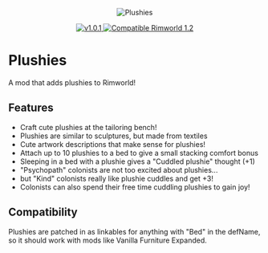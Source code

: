 <p align="center">
    <img src="https://upload.wikimedia.org/wikipedia/commons/thumb/3/35/Boneka_rajut_di_Kawagoe%2C_Saitama%3B_Mei_2008.jpg/640px-Boneka_rajut_di_Kawagoe%2C_Saitama%3B_Mei_2008.jpg" alt="Plushies" />
</p>

<p align="center">
	<a href="https://github.com/Two-Kay/plushiesMod/releases/">
		<img src="https://img.shields.io/badge/release-1.0.1-4BC51D.svg?style=flat" alt="v1.0.1" />
  </a>
  <a href="https://steamcommunity.com/sharedfiles/filedetails/?id=todo">
    <img src="https://img.shields.io/badge/RimWorld-1.2-purple.svg?longCache=true&style=plastic)" alt="Compatible Rimworld 1.2" />
  </a>
</p>

# Plushies

A mod that adds plushies to Rimworld!

## Features

- Craft cute plushies at the tailoring bench!
- Plushies are similar to sculptures, but made from textiles
- Cute artwork descriptions that make sense for plushies!
- Attach up to 10 plushies to a bed to give a small stacking comfort bonus
- Sleeping in a bed with a plushie gives a "Cuddled plushie" thought (+1)
- "Psychopath" colonists are not too excited about plushies...
- but "Kind" colonists really like plushie cuddles and get +3!
- Colonists can also spend their free time cuddling plushies to gain joy!

## Compatibility

Plushies are patched in as linkables for anything with "Bed" in the defName, so it should work with mods like Vanilla Furniture Expanded.
